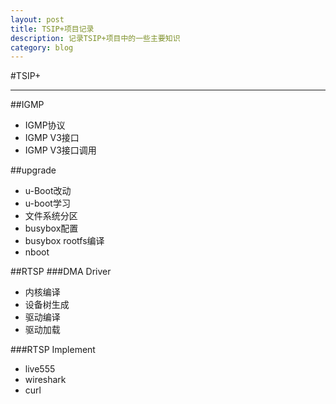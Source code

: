 ```yaml
---
layout: post
title: TSIP+项目记录
description: 记录TSIP+项目中的一些主要知识
category: blog
---
```

#TSIP+
__________
##IGMP
- IGMP协议
- IGMP V3接口
- IGMP V3接口调用

##upgrade
- u-Boot改动
- u-boot学习
- 文件系统分区
- busybox配置
- busybox rootfs编译
- nboot

##RTSP
###DMA Driver
- 内核编译
- 设备树生成
- 驱动编译
- 驱动加载 

###RTSP Implement
- live555
- wireshark
- curl 